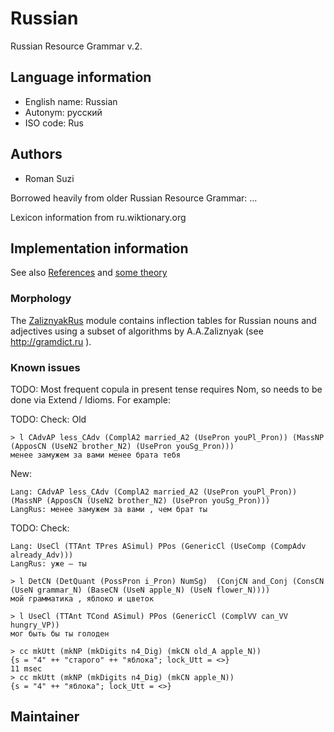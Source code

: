 # Russian

Russian Resource Grammar v.2.

## Language information
- English name: Russian
- Autonym: русский
- ISO code: Rus

## Authors

* Roman Suzi

Borrowed heavily from older Russian Resource Grammar: ...

Lexicon information from ru.wiktionary.org

## Implementation information

See also [References](references.txt) and [some theory](theory.txt)

### Morphology

The [ZaliznyakRus](ZaliznyakRus.gf) module contains inflection tables for
Russian nouns and adjectives using a subset of algorithms by A.A.Zaliznyak (see http://gramdict.ru ).

### Known issues

TODO: Most frequent copula in present tense requires Nom, so needs to be done via Extend / Idioms. For example:

TODO: Check: Old
```
> l CAdvAP less_CAdv (ComplA2 married_A2 (UsePron youPl_Pron)) (MassNP (ApposCN (UseN2 brother_N2) (UsePron youSg_Pron)))
менее замужем за вами менее брата тебя
```
New:

```
Lang: CAdvAP less_CAdv (ComplA2 married_A2 (UsePron youPl_Pron)) (MassNP (ApposCN (UseN2 brother_N2) (UsePron youSg_Pron)))
LangRus: менее замужем за вами , чем брат ты
```

TODO: Check:
```
Lang: UseCl (TTAnt TPres ASimul) PPos (GenericCl (UseComp (CompAdv already_Adv)))
LangRus: уже — ты
```

```
> l DetCN (DetQuant (PossPron i_Pron) NumSg)  (ConjCN and_Conj (ConsCN (UseN grammar_N) (BaseCN (UseN apple_N) (UseN flower_N))))
мой грамматика , яблоко и цветок
```

```
> l UseCl (TTAnt TCond ASimul) PPos (GenericCl (ComplVV can_VV hungry_VP))
мог быть бы ты голоден
```

```
> cc mkUtt (mkNP (mkDigits n4_Dig) (mkCN old_A apple_N))
{s = "4" ++ "старого" ++ "яблока"; lock_Utt = <>}
11 msec
> cc mkUtt (mkNP (mkDigits n4_Dig) (mkCN apple_N))
{s = "4" ++ "яблока"; lock_Utt = <>}
```

## Maintainer
